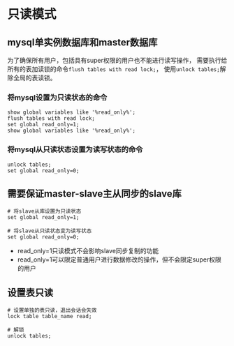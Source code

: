 # 只读模式

## mysql单实例数据库和master数据库

为了确保所有用户，包括具有super权限的用户也不能进行读写操作，
需要执行给所有的表加读锁的命令`flush tables with read lock;`，
使用`unlock tables;`解除全局的表读锁。

### 将mysql设置为只读状态的命令

```
show global variables like '%read_only%';
flush tables with read lock;
set global read_only=1;
show global variables like '%read_only%';
```

### 将mysql从只读状态设置为读写状态的命令

```
unlock tables;
set global read_only=0;
```

## 需要保证master-slave主从同步的slave库

```
# 将slave从库设置为只读状态
set global read_only=1;

# 将slave从只读状态变为读写状态
set global read_only=0;
```

+ read_only=1只读模式不会影响slave同步复制的功能
+ read_only=1可以限定普通用户进行数据修改的操作，但不会限定super权限的用户

## 设置表只读

```
# 设置单独的表只读，退出会话会失效
lock table table_name read;

# 解锁
unlock tables;
```
